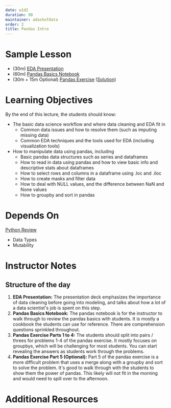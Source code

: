 ```yaml
---
date: w1d2
duration: 90
maintainer: adashofdata
order: 2
title: Pandas Intro
---
```


# Sample Lesson

* (30m) [EDA Presentation](Exploratory_Data_Analysis.key)
* (60m) [Pandas Basics Notebook](Intro-to-Pandas.ipynb)
* (30m + 15m Optional) [Pandas Exercise](pandas-exercise.ipynb) ([Solution](pandas-solution.ipynb))

# Learning Objectives

By the end of this lecture, the students should know:
* The basic data science workflow and where data cleaning and EDA fit in
   * Common data issues and how to resolve them (such as imputing missing data)
   * Common EDA techniques and the tools used for EDA (including visualization tools)
* How to manipulate data using pandas, including
   * Basic pandas data structures such as series and dataframes
   * How to read in data using pandas and how to view basic info and descriptive stats about dataframes
   * How to select rows and columns in a dataframe using .loc and .iloc
   * How to create masks and filter data
   * How to deal with NULL values, and the difference between NaN and None values
   * How to groupby and sort in pandas

# Depends On

[Python Review](https://github.com/thisismetis/dscurriculum_gamma/tree/master/curriculum/project-01/python-review)
* Data Types
* Mutability

# Instructor Notes

## Structure of the day
1. **EDA Presentation:** The presentation deck emphasizes the importance of data cleaning before going into modeling, and talks about how a lot of a data scientist's job is spent on this step.
2. **Pandas Basics Notebook:** The pandas  notebook is for the instructor to walk through to review the pandas basics with students. It is mostly a cookbook the students can use for reference. There are comprehension questions sprinkled throughout.
3. **Pandas Exercise Parts 1 to 4:** The students should split into pairs / threes for problems 1-4 of the pandas exercise. It mostly focuses on groupbys, which will be challenging for most students. You can start revealing the answers as students work through the problems.
4. **Pandas Exercise Part 5 (Optional):** Part 5 of the pandas exercise is a more difficult problem that uses a merge along with a groupby and sort to solve the problem. It's good to walk through with the students to show them the power of pandas. This likely will not fit in the morning and would need to spill over to the afternoon.

# Additional Resources
